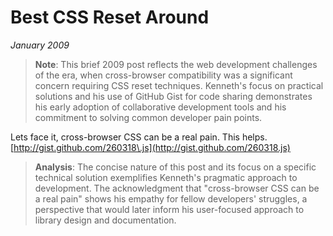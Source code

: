 # Best CSS Reset Around
*January 2009*





> **Note**: This brief 2009 post reflects the web development challenges of the era, when cross-browser compatibility was a significant concern requiring CSS reset techniques. Kenneth's focus on practical solutions and his use of GitHub Gist for code sharing demonstrates his early adoption of collaborative development tools and his commitment to solving common developer pain points.

  Lets face it, cross\-browser CSS can be a real pain. This helps.[http://gist.github.com/260318\.js](http://gist.github.com/260318.js)

> **Analysis**: The concise nature of this post and its focus on a specific technical solution exemplifies Kenneth's pragmatic approach to development. The acknowledgment that "cross-browser CSS can be a real pain" shows his empathy for fellow developers' struggles, a perspective that would later inform his user-focused approach to library design and documentation.

  